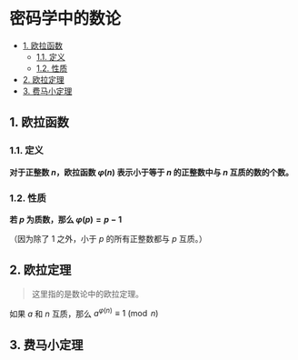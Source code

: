 # 密码学中的数论<!-- omit in toc -->

- [1. 欧拉函数](#1-欧拉函数)
  - [1.1. 定义](#11-定义)
  - [1.2. 性质](#12-性质)
- [2. 欧拉定理](#2-欧拉定理)
- [3. 费马小定理](#3-费马小定理)

## 1. 欧拉函数

### 1.1. 定义

**对于正整数 $n$，欧拉函数 $\varphi(n)$ 表示小于等于 $n$ 的正整数中与 $n$ 互质的数的个数。**

### 1.2. 性质

**若 $p$ 为质数，那么 $\varphi(p) = p-1$**

（因为除了 $1$ 之外，小于 $p$ 的所有正整数都与 $p$ 互质。）

## 2. 欧拉定理

> 这里指的是数论中的欧拉定理。

如果 $a$ 和 $n$ 互质，那么 $a^{\varphi(n)} \equiv 1 \pmod{n}$

## 3. 费马小定理
